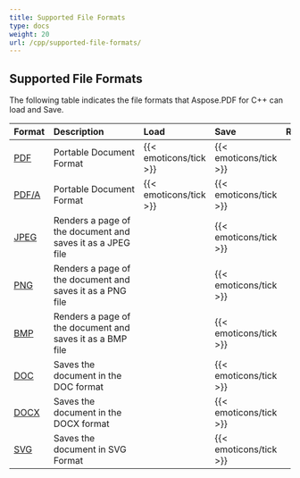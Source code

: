 ```yaml
---
title: Supported File Formats
type: docs
weight: 20
url: /cpp/supported-file-formats/
---
```


## **Supported File Formats**
The following table indicates the file formats that Aspose.PDF for C++ can load and Save.

|**Format**|**Description**|**Load**|**Save**|**Remarks**|
| :- | :- | :- | :- | :- |
|[PDF](https://wiki.fileformat.com/view/pdf/)|Portable Document Format|{{< emoticons/tick >}}|{{< emoticons/tick >}} | |
|[PDF/A](https://wiki.fileformat.com/view/pdf/a/)|Portable Document Format|{{< emoticons/tick >}}|{{< emoticons/tick >}} | |
|[JPEG](https://wiki.fileformat.com/image/jpeg/)|Renders a page of the document and saves it as a JPEG file| |{{< emoticons/tick >}}| |
|[PNG](https://wiki.fileformat.com/image/png/)|Renders a page of the document and saves it as a PNG file| |{{< emoticons/tick >}}| |
|[BMP](https://wiki.fileformat.com/image/bmp/)|Renders a page of the document and saves it as a BMP file| |{{< emoticons/tick >}}| |
|[DOC](https://wiki.fileformat.com/word-processing/doc/)|Saves the document in the DOC format| |{{< emoticons/tick >}}| |
|[DOCX](https://wiki.fileformat.com/word-processing/docx/)|Saves the document in the DOCX format| |{{< emoticons/tick >}}| |
|[SVG](https://wiki.fileformat.com/page-description-language/svg/)|Saves the document in SVG Format| |{{< emoticons/tick >}}| |

